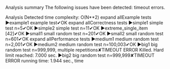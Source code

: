 
Analysis summary
The following issues have been detected: timeout errors.

Analysis
Detected time complexity:
O(N**2)
expand allExample tests
▶example1
example test✔OK
expand allCorrectness tests
▶simple1
simple test n=5✔OK
▶simple2
simple test n=11✔OK
▶extreme_single_item
[42]✔OK
▶small1
small random test n=201✔OK
▶small2
small random test n=601✔OK
expand allPerformance tests
▶medium1
medium random test n=2,001✔OK
▶medium2
medium random test n=100,003✔OK
▶big1
big random test n=999,999, multiple repetitions✘TIMEOUT ERROR
Killed. Hard limit reached: 7.000 sec.
▶big2
big random test n=999,999✘TIMEOUT ERROR
running time: 1.944 sec., time
                                                                            